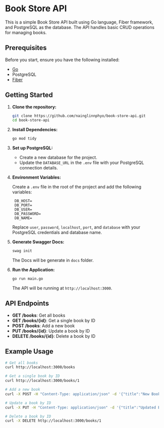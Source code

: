 # Book Store API

This is a simple Book Store API built using Go language, Fiber framework, and PostgreSQL as the database. The API handles basic CRUD operations for managing books.

## Prerequisites

Before you start, ensure you have the following installed:

- [Go](https://github.com/golang/go)
- PostgreSQL
- [Fiber](https://github.com/gofiber/fiber)

## Getting Started

1. **Clone the repository:**

    ```bash
    git clone https://github.com/nainglinnphyo/book-store-api.git
    cd book-store-api
    ```

2. **Install Dependencies:**

    ```bash
    go mod tidy
    ```

3. **Set up PostgreSQL:**

    - Create a new database for the project.
    - Update the `DATABASE_URL` in the `.env` file with your PostgreSQL connection details.

4. **Environment Variables:**

    Create a `.env` file in the root of the project and add the following variables:

    ```env
     DB_HOST=
     DB_PORT=
     DB_USER=
     DB_PASSWORD=
     DB_NAME=
    ```

    Replace `user`, `password`, `localhost`, `port`, and `database` with your PostgreSQL credentials and database name.

5. **Generate Swagger Docs:**

    ```bash
    swag init
    ```

    The Docs will be generate in `docs` folder.

6. **Run the Application:**

    ```bash
    go run main.go
    ```

    The API will be running at `http://localhost:3000`.

## API Endpoints

- **GET /books**: Get all books
- **GET /books/{id}**: Get a single book by ID
- **POST /books**: Add a new book
- **PUT /books/{id}**: Update a book by ID
- **DELETE /books/{id}**: Delete a book by ID

## Example Usage

```bash
# Get all books
curl http://localhost:3000/books

# Get a single book by ID
curl http://localhost:3000/books/1

# Add a new book
curl -X POST -H "Content-Type: application/json" -d '{"title":"New Book","author":"Author Name"}' http://localhost:3000/books

# Update a book by ID
curl -X PUT -H "Content-Type: application/json" -d '{"title":"Updated Book"}' http://localhost:3000/books/1

# Delete a book by ID
curl -X DELETE http://localhost:3000/books/1
